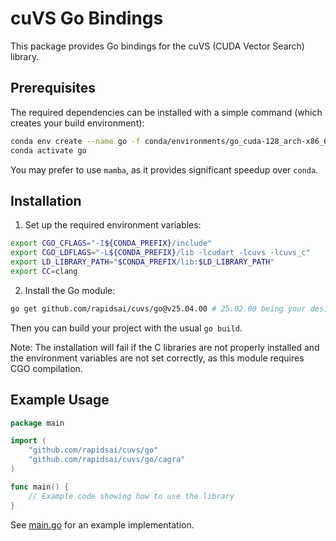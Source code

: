 # cuVS Go Bindings

This package provides Go bindings for the cuVS (CUDA Vector Search) library.

## Prerequisites

The required dependencies can be installed with a simple command (which creates your build environment):

```bash
conda env create --name go -f conda/environments/go_cuda-128_arch-x86_64.yaml
conda activate go
```
You may prefer to use `mamba`, as it provides significant speedup over `conda`.

## Installation

1. Set up the required environment variables:
```bash
export CGO_CFLAGS="-I${CONDA_PREFIX}/include"
export CGO_LDFLAGS="-L${CONDA_PREFIX}/lib -lcudart -lcuvs -lcuvs_c"
export LD_LIBRARY_PATH="$CONDA_PREFIX/lib:$LD_LIBRARY_PATH"
export CC=clang
```

2. Install the Go module:
```bash
go get github.com/rapidsai/cuvs/go@v25.04.00 # 25.02.00 being your desired version, selected from https://github.com/rapidsai/cuvs/tags
```
Then you can build your project with the usual `go build`.

Note: The installation will fail if the C libraries are not properly installed and the environment variables are not set correctly, as this module requires CGO compilation.

## Example Usage

```go
package main

import (
    "github.com/rapidsai/cuvs/go"
    "github.com/rapidsai/cuvs/go/cagra"
)

func main() {
    // Example code showing how to use the library
}
```
See [main.go](./main.go) for an example implementation.
